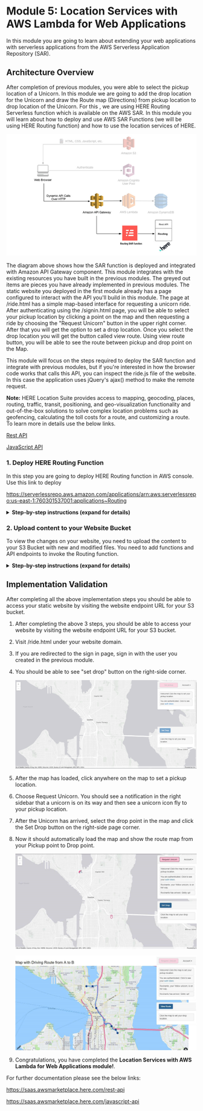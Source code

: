 # Module 5: Location Services with AWS Lambda for Web Applications

In this module you are going to learn about extending your web applications with serverless applications from the AWS Serverless Application Repository (SAR).

## Architecture Overview

After completion of previous modules, you were able to select the pickup location of a Unicorn. In this module we are going to add the drop location for the Unicorn and draw the Route map (Directions) from pickup location to drop location of the Unicorn. For this , we are using HERE Routing Serverless function which is available on the AWS SAR.
In this module you will learn about how to deploy and use AWS SAR Functions (we will be using HERE Routing function) and how to use the location services of HERE. 

![Restful-api architecture](../web-application/Routing_images/restful-api-architecture2.jpg)

The diagram above shows how the SAR function is deployed and integrated with Amazon API Gateway component. This module integrates with the existing resources you have built in the previous modules. The greyed out items are pieces you have already implemented in previous modules.
The static website you deployed in the first module already has a page configured to interact with the API you'll build in this module. The page at /ride.html has a simple map-based interface for requesting a unicorn ride. After authenticating using the /signin.html page, you will be able to select your pickup location by clicking a point on the map and then requesting a ride by choosing the "Request Unicorn" button in the upper right corner. After that you will get the option to set a drop location. Once you select the drop location you will get the button called view route. Using view route button, you will be able to see the route between pickup and drop point on the Map.

This module will focus on the steps required to deploy the SAR function and integrate with previous modules, but if you're interested in how the browser code works that calls this API, you can inspect the ride.js file of the website. In this case the application uses jQuery's ajax() method to make the remote request.

<strong>Note:</strong> HERE Location Suite provides access to mapping, geocoding, places, routing, traffic, transit, positioning, and geo-visualization functionality and out-of-the-box solutions to solve complex location problems such as geofencing, calculating the toll costs for a route, and customizing a route. To learn more in details use the below links. 

[Rest API](https://saas.awsmarketplace.here.com/rest-api)

[JavaScript API](https://saas.awsmarketplace.here.com/javascript-api)


### 1. Deploy HERE Routing Function

In this step you are going to deploy HERE Routing function in AWS console. Use this link to deploy 

https://serverlessrepo.aws.amazon.com/applications/arn:aws:serverlessrepo:us-east-1:760301537001:applications~Routing

<details>
<summary><strong>Step-by-step instructions (expand for details)</strong></summary><p>

1. Click on below URL link, it leads to AWS Routing SAR function.
     https://serverlessrepo.aws.amazon.com/applications/arn:aws:serverlessrepo:us-east-1:760301537001:applications~Routing
     
     ![Deploy SAR Screenshot](../web-application/Routing_images/rotingdeploy.PNG)

1. For deployment of this function you need to have HERE Account, so first sign up for HERE account.

1. Sign up for a free or paid plan on
     https://aws.amazon.com/marketplace/pp/B07JPLG9SR/?ref=_ptnr_aws_sar

     ![Deploy SAR Screenshot](../web-application/Routing_images/Here_Credentials_0.png)
     
1. Click the “Continue to Subscribe” button in the top-right corner of the page.

1. In the next page You can select the subscription type, by default the “Standard Tier” configuration has been selected. (You can do “Up to 250,000 Transactions per month” at free of cost) So you can leave the default selection and click on to “Click here to setup your account”

1. Provide your basic details and Register HERE account for Free.

1. After successful registration, it generates your app_id and app_code. You will get a response as “We are fetching your API credentials”. It may take few minutes to generate credentials

1. It will generate your app_id & app_code.

     ![Deploy SAR Screenshot](../web-application/Routing_images/Here_Credentials_3.png)

1. Save your HERE Location Services API app_id & app_code and deploy the function.

1. Go back to the function deployment page.

3. Find the “Deploy” button on the right corner of the page, click on “Deploy” button. It provides the environmental set up for the function.

4. On the next page, find the Application settings in the bottom right corner of the page.

     ![Deploy SAR Screenshot](../web-application/Routing_images/RoutingFunctionDeploy2.png)

5. Preferably use the Default Application name. 

6. Enter your HERE app_id and app_code which you have created in the step -1.

7. Click “Deploy” to deploy your function.

8. It may take few minutes of your time to create and deploy the function, once it’s deployed successfully you will get a message ‘Your application has been deployed’.

     ![Deploy SAR Screenshot](../web-application/Routing_images/RoutingFunctionDeploy3.png)

9. After success message click on Test app, it will open your Lambda function which you have deployed.

1. Click on the API Gateway, to get an endpoint to access your function.

1. Note down the complete API endpoint to configure with your bucket.

     ![Deploy SAR Screenshot](../web-application/Routing_images/RoutingFunctionDeploy4.PNG)
</p></details>

### 2. Upload content to your Website Bucket

To view the changes on your website, you need to upload the content to your S3 Bucket with new and modified files. You need to add  functions and API endpoints to invoke the Routing function. 

<details>
<summary><strong>Step-by-step instructions (expand for details)</strong></summary><p>

1. Go to AWS Management Console.

1. In the AWS Management Console choose Services then select S3 under Storage.

1. Select your bucket which you have created and used in the previous modules.

1. Click the [link](../web-application/website_files.zip) and download the zip file (website_files.zip) and extract on your local machine.
     
2. Browse to the directory where you saved the files locally which you have downloaded in previous step. Open the file **“ride.js”** with any text editor. 

3. Find the function **“handleviewroute”** in ride.js code, In ajax URL enter/paste the API endpoint which you have noted in step-2.

     ![Deploy SAR Screenshot](../web-application/Routing_images/RoutingFunctionDeploy6.png)

1. Save the file.

1. Go back to AWS console -> S3 Bucket Page, Choose Upload, then Add Files in S3 bucket.

1. Browse to the directory where you saved your locally drag & drop all folder and file or select file, and choose Open individually.

     **(Note: js files inside the js folder & css file inside the css folder)**
     
     ![Deploy SAR Screenshot](../web-application/Routing_images/RoutingFunctionDeploy7.png)
     
     **File List:**
     
     HTML file:
     ride.html – modified,
     
     CSS folder:
     route.css – new file,
     
     JS folder:
     ride.js – modified, map.js – new file
</p></details>

## Implementation Validation

After completing all the above implementation steps you should be able to access your static website by visiting the website endpoint URL for your S3 bucket.

<p>
     
1. After completing the above 3 steps, you should be able to access your website by visiting the website endpoint URL for your S3 bucket.

1. Visit /ride.html under your website domain.

1. If you are redirected to the sign in page, sign in with the user you created in the previous module.

1. You should be able to see "set drop" button on the right-side corner.

     ![Deploy SAR Screenshot](../web-application/Routing_images/RoutingFunctionDeploy8.png)

1. After the map has loaded, click anywhere on the map to set a pickup location. 

1. Choose Request Unicorn. You should see a notification in the right sidebar that a unicorn is on its way and then see a unicorn icon fly to your pickup location.

1. After the Unicorn has arrived, select the drop point in the map and click the Set Drop button on the right-side page corner.

1. Now it should automatically load the map and show the route map from your Pickup point to Drop point.

     ![Deploy SAR Screenshot](../web-application/Routing_images/RoutingFunctionDeploy9.png)
     
     ![Deploy SAR Screenshot](../web-application/Routing_images/RoutingFunctionDeploy10.png)

1. Congratulations, you have completed the **Location Services with AWS Lambda for Web Applications module!**.

</p>

For further documentation please see the below links:
     
   https://saas.awsmarketplace.here.com/rest-api 
     
   https://saas.awsmarketplace.here.com/javascript-api








